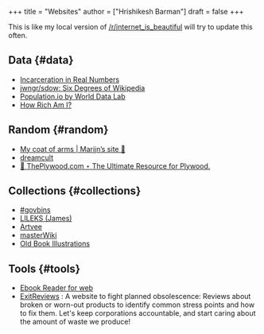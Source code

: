 +++
title = "Websites"
author = ["Hrishikesh Barman"]
draft = false
+++

This is like my local version of [/r/internet_is_beautiful](https://www.reddit.com/r/InternetIsBeautiful/) will try to update this often.


## Data {#data}

-   [Incarceration in Real Numbers](https://mkorostoff.github.io/incarceration-in-real-numbers/)
-   [jwngr/sdow: Six Degrees of Wikipedia](https://github.com/jwngr/sdow)
-   [Population.io by World Data Lab](https://population.io/)
-   [How Rich Am I?](https://howrichami.givingwhatwecan.org/how-rich-am-i)


## Random {#random}

-   [My coat of arms | Marijn’s site 🍇](https://satyrs.eu/heraldry/)
-   [dreamcult](https://dreamcult.xyz/)
-   [🌲 ThePlywood.com ⋆ The Ultimate Resource for Plywood.](https://theplywood.com/)


## Collections {#collections}

-   [#govbins](https://govbins.uk/)
-   [LILEKS (James)](https://www.lileks.com/)
-   [Artvee](https://artvee.com/)
-   [masterWiki](https://masterwiki.how/)
-   [Old Book Illustrations](https://www.oldbookillustrations.com/subjects/)


## Tools {#tools}

-   [Ebook Reader for web](https://www.loudreader.com/)
-   [ExitReviews](https://www.exitreviews.com/) : A website to fight planned obsolescence: Reviews about broken or worn-out products to identify common stress points and how to fix them. Let's keep corporations accountable, and start caring about the amount of waste we produce!
